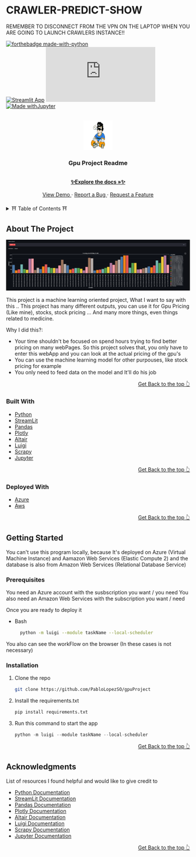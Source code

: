 # CRAWLER-PREDICT-SHOW

REMEMBER TO DISCONNECT FROM THE VPN ON THE LAPTOP WHEN YOU ARE GOING TO LAUNCH CRAWLERS INSTANCE!!

<div id="top"></div>
<!--
*** Thanks for checking out the Best-README-Template. If you have a suggestion
*** that would make this better, please fork the repo and create a pull request
*** or simply open an issue with the tag "enhancement".
*** Don't forget to give the project a star!
*** Thanks again! Now go create something AMAZING! :D
-->

<!-- PROJECT SHIELDS -->
<!--
*** I'm using markdown "reference style" links for readability.
*** Reference links are enclosed in brackets [ ] instead of parentheses ( ).
*** See the bottom of this document for the declaration of the reference variables
*** for contributors-url, forks-url, etc. This is an optional, concise syntax you may use.
*** https://www.markdownguide.org/basic-syntax/#reference-style-links
-->
[![forthebadge made-with-python](http://ForTheBadge.com/images/badges/made-with-python.svg)](https://www.python.org/) <br>
[![Streamlit App](https://static.streamlit.io/badges/streamlit_badge_black_white.svg)](https://share.streamlit.io/yourGitHubName/yourRepo/yourApp/)
[![GitHub branches](https://badgen.net/github/branches/Naereen/Strapdown.js)](https://github.com/HattoriHamzo/gpuProject/branches)<br>
[![Made withJupyter](https://img.shields.io/badge/Made%20with-Jupyter-orange?style=for-the-badge&logo=Jupyter)](https://jupyter.org/try)




<!-- PROJECT LOGO -->
<br />
<div align="center">
    <a href="https://github.com/PabloLopezSO">
        <img src="https://github.com/HattoriHamzo/gpuProject/blob/main/resources/logo.png?raw=true" alt="Logo" width="80" height="80">
    </a>
  <h3 align="center">Gpu Project Readme</h3>

  <p align="center">
    <br />
    <a href="https://github.com/PabloLopezSO/gpuProject"><strong>✨Explore the docs »✨</strong></a>
    <br />
    <br />
    <a href="http://18.133.124.72:8501/"> View Demo </a>
    ·
    <a href="https://github.com/PabloLopezSO/gpuProject/issues"> Report a Bug </a>
    ·
    <a href="https://github.com/PabloLopezSO/gpuProject/issues"> Request a Feature </a>
  </p>
</div>



<!-- TABLE OF CONTENTS -->
<details>
  <summary> ⛩ Table of Contents ⛩ </summary>
  <ol>
    <li>
      <a href="#about-the-project">About The Project</a>
      <ul>
        <li><a href="#built-with">Built With</a></li>
      </ul>
    </li>
    <li>
      <a href="#getting-started">Getting Started</a>
      <ul>
        <li><a href="#prerequisites">Prerequisites</a></li>
        <li><a href="#installation">Installation</a></li>
      </ul>
    </li>
    <li><a href="#acknowledgments">Acknowledgments</a></li>
  </ol>
</details>



<!-- ABOUT THE PROJECT -->
## About The Project

![Product Name Screen Shot](https://github.com/HattoriHamzo/gpuProject/blob/main/resources/streamLitCapture.PNG?raw=true)

This project is a machine learning oriented project, What I want to say with this .. This project has many different outputs, you can use it for Gpu Pricing (Like mine), stocks, stock pricing ... And many more things, even things related to medicine.

Why I did this?:
* Your time shouldn't be focused on spend hours trying to find better pricing on many webPages. So this project solves that, you only have to enter this webApp and you can look at the actual pricing of the gpu's
* You can use the machine learning model for other purpouses, like stock pricing for example 
* You only need to feed data on the model and It'll do his job


<p align="right"><a href="#top">Get Back to the top 👆</a></p>

### Built With


* [Python](https://www.python.org/about/)
* [StreamLit](https://streamlit.io/)
* [Pandas](https://pandas.pydata.org/)
* [Plotly](https://plotly.com/)
* [Altair](https://altair-viz.github.io/)
* [Luigi](https://luigi.readthedocs.io/en/stable/)
* [Scrapy](https://scrapy.org/)
* [Jupyter](https://jupyter.org/)

<p align="right"><a href="#top">Get Back to the top 👆</a></p>


### Deployed With


* [Azure](https://azure.microsoft.com/en-us/)
* [Aws](https://aws.amazon.com/)

<p align="right"><a href="#top">Get Back to the top 👆</a></p>



<!-- GETTING STARTED -->
## Getting Started

You can't use this program locally, because It's deployed on Azure (Virtual Machine Instance) and Aamazon Web Services (Elastic Compute 2) and the database is also from Amazon Web Services (Relational Database Service)

### Prerequisites

You need an Azure account with the susbscription you want / you need
You also need an Amazon Web Services with the subscription you want / need 

Once you are ready to deploy it 

* Bash
  ```sh
    python -m luigi --module taskName --local-scheduler
  ```
You also can see the workFlow on the browser (In these cases is not necessary)

### Installation

1. Clone the repo
   ```sh
   git clone https://github.com/PabloLopezSO/gpuProject
   ```
2. Install the requirements.txt
   ```python
   pip install requirements.txt
   ```
3. Run this command to start the app
   ```python
   python -m luigi --module taskName --local-scheduler
   ```

<p align="right"><a href="#top">Get Back to the top 👆</a></p>


<!-- ACKNOWLEDGMENTS -->
## Acknowledgments

List of resources I found helpful and would like to give credit to

* [Python Documentation](https://www.python.org/about/)
* [StreamLit Documentation](https://streamlit.io/)
* [Pandas Documentation](https://pandas.pydata.org/)
* [Plotly Documentation](https://plotly.com/)
* [Altair Documentation](https://altair-viz.github.io/)
* [Luigi Documentation](https://luigi.readthedocs.io/en/stable/)
* [Scrapy Documentation](https://scrapy.org/)
* [Jupyter Documentation](https://jupyter.org/)

<p align="right"><a href="#top">Get Back to the top 👆</a></p>
